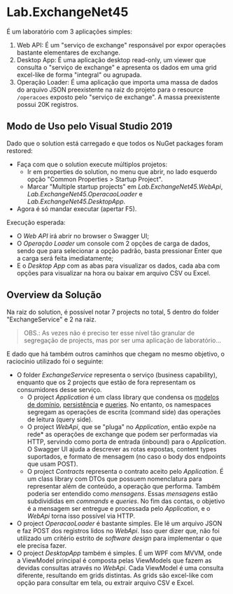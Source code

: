 # Lab.ExchangeNet45
É um laboratório com 3 aplicações simples:

1. Web API: É um "serviço de exchange" responsável por expor operações bastante elementares de exchange.
2. Desktop App: É uma aplicação desktop read-only, um viewer que consulta o "serviço de exchange" e apresenta os dados em uma grid excel-like de forma "integral" ou agrupada.
3. Operação Loader: É uma aplicação que importa uma massa de dados do arquivo JSON preexistente na raiz do projeto para o resource `/operacoes` exposto pelo "serviço de exchange". A massa preexistente possui 20K registros.



## Modo de Uso pelo Visual Studio 2019

Dado que o solution está carregado e que todos os NuGet packages foram restored:

- Faça com que o solution execute múltiplos projetos:
  - Ir em properties do solution, no menu que abrir, no lado esquerdo opção "Common Properties > Startup Project".
  - Marcar "Multiple startup projects" em *Lab.ExchangeNet45.WebApi*, *Lab.ExchangeNet45.OperacaoLoader* e *Lab.ExchangeNet45.DesktopApp*.
- Agora é só mandar executar (apertar F5).

Execução esperada:

- O *Web API* irá abrir no browser o Swagger UI;
- O *Operação Loader* um console com 2 opções de carga de dados, sendo que para selecionar a opção padrão, basta pressionar Enter que a carga será feita imediatamente;
- E o *Desktop App* com as abas para visualizar os dados, cada aba com opções para visualizar na hora ou baixar em arquivo CSV ou Excel.



## Overview da Solução

Na raiz do solution, é possível notar 7 projects no total, 5 dentro do folder "ExchangeService" e 2 na raiz. 

> OBS.: As vezes não é preciso ter esse nível tão granular de segregação de projects, mas por ser uma aplicação de laboratório...

E dado que há também outros caminhos que chegam no mesmo objetivo, o raciocínio utilizado foi o seguinte: 

- O folder *ExchangeService* representa o serviço (business capability), enquanto que os 2 projects que estão de fora representam os consumidores desse serviço.
  - O project *Application* é um class library que condensa os <u>modelos de domínio</u>, <u>persistência</u> e <u>queries</u>. No entanto, os namespaces segregam as operações de escrita (command side) das operações de leitura (query side). 
  - O project *WebApi*, que se "pluga" no *Application*, então expõe na rede* as operações de exchange que podem ser performadas via HTTP, servindo como porta de entrada (inbound) para o *Application*. O Swagger UI ajuda a descrever as rotas expostas, content types suportados, e formato de mensagem (no caso o body dos endpoints que usam POST).
  - O project *Contracts* representa o contrato aceito pelo *Application*. É um class library com DTOs que possuem nomenclatura para representar além de conteúdo, a operação que performa. Também poderia ser entendido como *mensagens*. Essas *mensagens* estão subdivididas em *commands* e *queries*. No fim das contas, o objetivo é a mensagem ser entregue e processada pelo *Application*, e o *WebApi* torna isso possível via HTTP.
- O project *OperacaoLoader* é bastante simples. Ele lê um arquivo JSON e faz POST dos registros lidos no *WebApi*. Isso quer dizer que, não foi utilizado um critério estrito de *software design* para implementar o que ele precisa fazer.
- O project *DesktopApp* também é simples. É um WPF com MVVM, onde a ViewModel principal é composta pelas ViewModels que fazem as devidas consultas através no *WebApi*. Cada ViewModel é uma consulta diferente, resultando em grids distintas. As grids são excel-like com opção para consultar em tela, ou extrair arquivo CSV e Excel.



